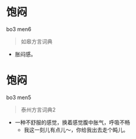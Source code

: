 # 饱闷
bo3 men6
> 如皋方言词典
- 胀闷感。

# 饱闷
bo3 men5
> 泰州方言词典2
- 一种不舒服的感觉，换着感觉腹中胀气，呼吸不畅
  - 我这一刻儿有点儿～，你给我出去走个盹儿。
